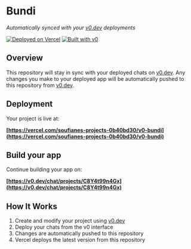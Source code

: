 # Bundi

*Automatically synced with your [v0.dev](https://v0.dev) deployments*

[![Deployed on Vercel](https://img.shields.io/badge/Deployed%20on-Vercel-black?style=for-the-badge&logo=vercel)](https://vercel.com/soufianes-projects-0b40bd30/v0-bundi)
[![Built with v0](https://img.shields.io/badge/Built%20with-v0.dev-black?style=for-the-badge)](https://v0.dev/chat/projects/C8Y4t99n4Gx)

## Overview

This repository will stay in sync with your deployed chats on [v0.dev](https://v0.dev).
Any changes you make to your deployed app will be automatically pushed to this repository from [v0.dev](https://v0.dev).

## Deployment

Your project is live at:

**[https://vercel.com/soufianes-projects-0b40bd30/v0-bundi](https://vercel.com/soufianes-projects-0b40bd30/v0-bundi)**

## Build your app

Continue building your app on:

**[https://v0.dev/chat/projects/C8Y4t99n4Gx](https://v0.dev/chat/projects/C8Y4t99n4Gx)**

## How It Works

1. Create and modify your project using [v0.dev](https://v0.dev)
2. Deploy your chats from the v0 interface
3. Changes are automatically pushed to this repository
4. Vercel deploys the latest version from this repository
